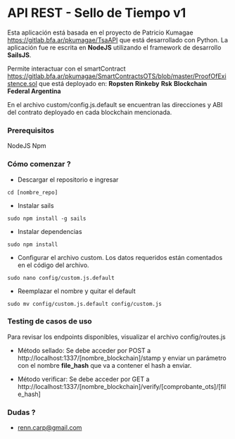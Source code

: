 # API REST - Sello de Tiempo v1 #

Esta aplicación está basada en el proyecto de Patricio Kumagae https://gitlab.bfa.ar/pkumagae/TsaAPI que está desarrollado con Python. La aplicación fue re escrita en **NodeJS** utilizando el framework de desarrollo **SailsJS**. 

Permite interactuar con el smartContract https://gitlab.bfa.ar/pkumagae/SmartContractsOTS/blob/master/ProofOfExistence.sol que está deployado en:
**Ropsten**
**Rinkeby**
**Rsk**
**Blockchain Federal Argentina**

En el archivo custom/config.js.default se encuentran las direcciones y ABI del contrato deployado en cada blockchain mencionada.

### Prerequisitos ###
NodeJS
Npm

### Cómo comenzar ? ###

* Descargar el repositorio e ingresar 
```
cd [nombre_repo]
```

* Instalar sails
```
sudo npm install -g sails
```
* Instalar dependencias
```
sudo npm install
```

* Configurar el archivo custom. Los datos requeridos están comentados en el código del archivo. 
```
sudo nano config/custom.js.default
```
* Reemplazar el nombre y quitar el default
```
sudo mv config/custom.js.default config/custom.js
```

### Testing de casos de uso ###
Para revisar los endpoints disponibles, visualizar el archivo config/routes.js

* Método sellado:
Se debe acceder por POST a http://localhost:1337/[nombre_blockchain]/stamp
y enviar un parámetro con el nombre **file_hash** que va a contener el hash a enviar. 

* Método verificar:
Se debe acceder por GET a http://localhost:1337/[nombre_blockchain]/verify/[comprobante_ots]/[file_hash]

### Dudas ? ###

* renn.carp@gmail.com

